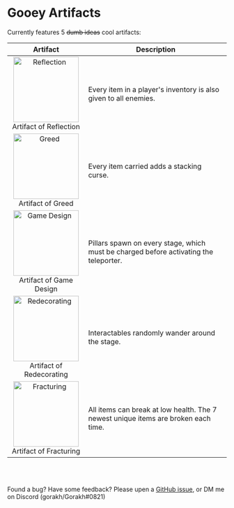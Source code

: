 # Gooey Artifacts

Currently features 5 ~~dumb ideas~~ cool artifacts:

| Artifact | Description |
| :------: | ----------- |
| <img src="https://cdn.discordapp.com/attachments/526159007442927648/1192117529804542073/MonsterCopyPlayerItemsIconSelected.png?ex=65a7e8f7&is=659573f7&hm=75a6ff1d977aee26e52939b9e2798fee3df8ee5e734126f134cb71206375d684&" alt="Reflection" width=150 /> <br> Artifact of Reflection | Every item in a player's inventory is also given to all enemies. |
| <img src="https://cdn.discordapp.com/attachments/526159007442927648/1192117955673206884/PlayerItemCurseIconSelected.png?ex=65a7e95d&is=6595745d&hm=c8ba8bc451c060e72bc4f0afd48be13fc3e0716a6e674ea3a8b396f63430af46&" alt="Greed" width=150 /> <br> Artifact of Greed | Every item carried adds a stacking curse. |
| <img src="https://cdn.discordapp.com/attachments/526159007442927648/1192117972811141220/PillarsEveryStageIconSelected.png?ex=65a7e961&is=65957461&hm=fc05a3e4e05c6cdcf71a0a4baf8dc397b83b8d38bb3ce8c1de47d25520ddb499&" alt="Game Design" width=150 /> <br> Artifact of Game Design | Pillars spawn on every stage, which must be charged before activating the teleporter. |
| <img src="https://cdn.discordapp.com/attachments/526159007442927648/1192117990980866098/MovingInteractablesIconSelected.png?ex=65a7e965&is=65957465&hm=2d05f8b58fad3d26ffaf87b4327f3eba1fd5c46bcc167faa85398252ea8254a3&" alt="Redecorating" width=150 /> <br> Artifact of Redecorating | Interactables randomly wander around the stage. |
| <img src="https://cdn.discordapp.com/attachments/526159007442927648/1193230590397386803/AllItemsBreakableIconSelected.png?ex=65abf595&is=65998095&hm=e7b9fa5cb46f747274d668ad18ace9ea57ef03df0ce360817f1e52d43c4aadc2&" alt="Fracturing" width=150 /> <br> Artifact of Fracturing | All items can break at low health. The 7 newest unique items are broken each time. |

<br>
<br>

Found a bug? Have some feedback? Please upen a [GitHub issue](https://github.com/Goorakh/GooeyArtifacts/issues/new), or DM me on Discord (gorakh/Gorakh#0821)
